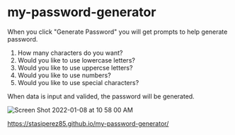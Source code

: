 # my-password-generator

When you click "Generate Password" you will get prompts to help generate password. 
1. How many characters do you want?
2. Would you like to use lowercase letters?
3. Would you like to use uppercse letters?
4. Would you like to use numbers?
5. Would you like to use special characters?

When data is input and valided, the password will be generated.


![Screen Shot 2022-01-08 at 10 58 00 AM](https://user-images.githubusercontent.com/78401136/148654636-ef568be9-bd26-48b5-8c8d-a42642dd5b0c.png)


https://stasiperez85.github.io/my-password-generator/

